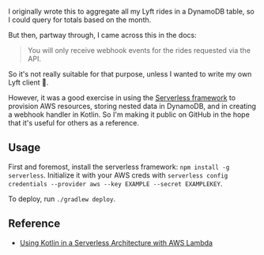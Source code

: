 I originally wrote this to aggregate all my Lyft rides in a DynamoDB table, so I could query for totals based on the month. 

But then, partway through, I came across this in the docs:
> You will only receive webhook events for the rides requested via the API.

So it's not really suitable for that purpose, unless I wanted to write my own Lyft client 🙂. 

However, it was a good exercise in using the [Serverless framework](https://serverless.com/) to provision AWS resources, 
storing nested data in DynamoDB, and in creating a webhook handler in Kotlin. So I'm making it public on GitHub in the hope
that it's useful for others as a reference.

## Usage 

First and foremost, install the serverless framework: `npm install -g serverless`.
Initialize it with your AWS creds with `serverless config credentials --provider aws --key EXAMPLE --secret EXAMPLEKEY`.

To deploy, run `./gradlew deploy`.

## Reference

* [Using Kotlin in a Serverless Architecture with AWS Lambda](https://medium.com/tech-travelstart/using-kotlin-in-a-serverless-architecture-with-aws-lambda-part-1-setting-up-the-project-87033790e2f4)
